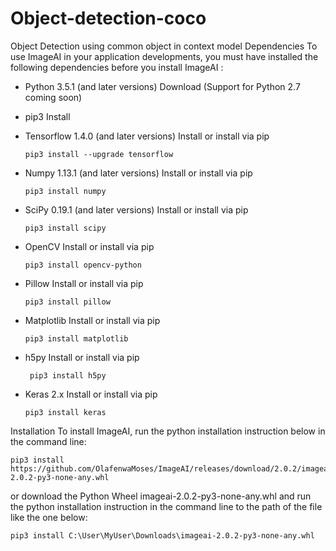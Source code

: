 # Object-detection-coco
Object Detection using common object in context model
Dependencies
To use ImageAI in your application developments, you must have installed the following dependencies before you install ImageAI :


- Python 3.5.1 (and later versions) Download (Support for Python 2.7 coming soon) 
- pip3 Install 
- Tensorflow 1.4.0 (and later versions) Install or install via pip

      pip3 install --upgrade tensorflow 
    
- Numpy 1.13.1 (and later versions) Install or install via pip

      pip3 install numpy 
    
- SciPy 0.19.1 (and later versions) Install or install via pip

      pip3 install scipy 
    
- OpenCV Install or install via pip

      pip3 install opencv-python 
    
- Pillow Install or install via pip

      pip3 install pillow 
    
- Matplotlib Install or install via pip
    
      pip3 install matplotlib 
    
-  h5py Install or install via pip

        pip3 install h5py 
      
- Keras 2.x Install or install via pip
    
      pip3 install keras
    
Installation
To install ImageAI, run the python installation instruction below in the command line: 

    pip3 install https://github.com/OlafenwaMoses/ImageAI/releases/download/2.0.2/imageai-2.0.2-py3-none-any.whl 


or download the Python Wheel imageai-2.0.2-py3-none-any.whl and run the python installation instruction in the command line to the path of the file like the one below: 

    pip3 install C:\User\MyUser\Downloads\imageai-2.0.2-py3-none-any.whl 
